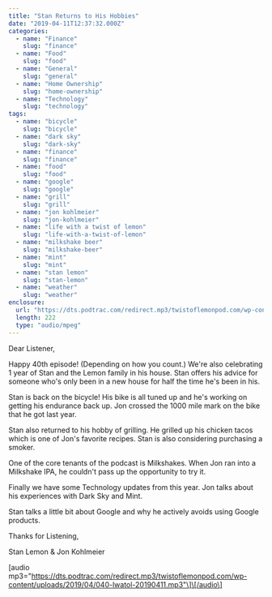 ```yaml
---
title: "Stan Returns to His Hobbies"
date: "2019-04-11T12:37:32.000Z"
categories:
  - name: "Finance"
    slug: "finance"
  - name: "Food"
    slug: "food"
  - name: "General"
    slug: "general"
  - name: "Home Ownership"
    slug: "home-ownership"
  - name: "Technology"
    slug: "technology"
tags:
  - name: "bicycle"
    slug: "bicycle"
  - name: "dark sky"
    slug: "dark-sky"
  - name: "finance"
    slug: "finance"
  - name: "food"
    slug: "food"
  - name: "google"
    slug: "google"
  - name: "grill"
    slug: "grill"
  - name: "jon kohlmeier"
    slug: "jon-kohlmeier"
  - name: "life with a twist of lemon"
    slug: "life-with-a-twist-of-lemon"
  - name: "milkshake beer"
    slug: "milkshake-beer"
  - name: "mint"
    slug: "mint"
  - name: "stan lemon"
    slug: "stan-lemon"
  - name: "weather"
    slug: "weather"
enclosure:
  url: "https://dts.podtrac.com/redirect.mp3/twistoflemonpod.com/wp-content/uploads/2019/04/040-lwatol-20190411.mp3"
  length: 222
  type: "audio/mpeg"
---
```


Dear Listener,

Happy 40th episode! (Depending on how you count.) We're also celebrating 1 year of Stan and the Lemon family in his house. Stan offers his advice for someone who's only been in a new house for half the time he's been in his.

Stan is back on the bicycle! His bike is all tuned up and he's working on getting his endurance back up. Jon crossed the 1000 mile mark on the bike that he got last year.

Stan also returned to his hobby of grilling. He grilled up his chicken tacos which is one of Jon's favorite recipes. Stan is also considering purchasing a smoker.

One of the core tenants of the podcast is Milkshakes. When Jon ran into a Milkshake IPA, he couldn't pass up the opportunity to try it.

Finally we have some Technology updates from this year. Jon talks about his experiences with Dark Sky and Mint.

Stan talks a little bit about Google and why he actively avoids using Google products.

Thanks for Listening,

Stan Lemon & Jon Kohlmeier

\[audio mp3="https://dts.podtrac.com/redirect.mp3/twistoflemonpod.com/wp-content/uploads/2019/04/040-lwatol-20190411.mp3"\]\[/audio\]

